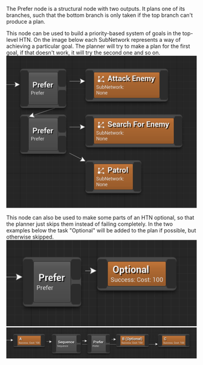 
The Prefer node is a structural node with two outputs. It plans one of its branches, such that the bottom branch is only taken if the top branch can't produce a plan.

This node can be used to build a priority-based system of goals in the top-level HTN. On the image below each SubNetwork represents a way of achieving a particular goal. The planner will try to make a plan for the first goal, if that doesn't work, it will try the second one and so on.
![Stuff](_media/prefer_goals.png ':size=800')

This node can also be used to make some parts of an HTN optional, so that the planner just skips them instead of failing completely. In the two examples below the task "Optional" will be added to the plan if possible, but otherwise skipped.
![Stuff](_media/prefer_optional_simple.png ':size=800')
![Stuff](_media/prefer_optional_complex.png ':size=800')